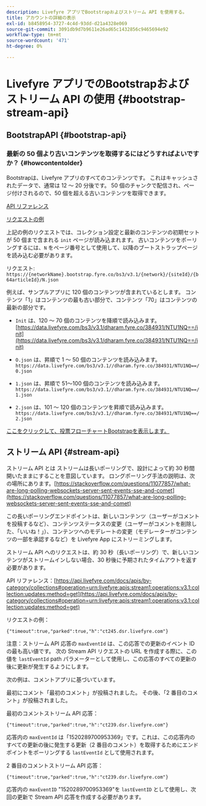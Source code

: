 ```yaml
---
description: Livefyre アプリでBootstrapおよびストリーム API を使用する。
title: アカウントの詳細の表示
exl-id: b8458954-3727-4c4d-93dd-d21a4328e069
source-git-commit: 3091db9d7b9611e26ad65c1432856c9465694e92
workflow-type: tm+mt
source-wordcount: '471'
ht-degree: 0%

---
```


# Livefyre アプリでのBootstrapおよびストリーム API の使用 {#bootstrap-stream-api}

## BootstrapAPI {#bootstrap-api}

### 最新の 50 個より古いコンテンツを取得するにはどうすればよいですか？ {#howcontentolder}

Bootstrapは、Livefyre アプリのすべてのコンテンツです。 これはキャッシュされたデータで、通常は 12 ～ 20 分後です。 50 個のチャンクで配信され、ページ付けされるので、50 個を超える古いコンテンツを取得できます。

[API リファレンス](https://api.livefyre.com/docs/apis/by-category/collections#operation=urn:livefyre:apis:bootstrap:operations:bs3:v3.1:network:site:article:init:method=get)

[リクエストの例](https://data.livefyre.com/bs3/v3.1/dharam.fyre.co/384931/NTU1NQ==/init)

上記の例のリクエストでは、コレクション設定と最新のコンテンツの初期セットが 50 個まで含まれる `init` ページが読み込まれます。 古いコンテンツをポーリングするには、`N` をページ番号として使用して、以降のブートストラップページを読み込む必要があります。

リクエスト: `https://{networkName}.bootstrap.fyre.co/bs3/v3.1/{network}/{siteId}/{b64articleId}/N.json`

例えば、サンプルアプリに 120 個のコンテンツが含まれているとします。 コンテンツ「1」はコンテンツの最も古い部分で、コンテンツ「70」はコンテンツの最新の部分です。

* `Init` は、120 ～ 70 個のコンテンツを降順で読み込みます。 [https://data.livefyre.com/bs3/v3.1/dharam.fyre.co/384931/NTU1NQ==/init](https://data.livefyre.com/bs3/v3.1/dharam.fyre.co/384931/NTU1NQ==/init)

* `O.json` は、昇順で 1 ～ 50 個のコンテンツを読み込みます。  `https://data.livefyre.com/bs3/v3.1//dharam.fyre.co/384931/NTU1NQ==/0.json`
* `1.json` は、昇順で 51～100 個のコンテンツを読み込みます。  `https://data.livefyre.com/bs3/v3.1//dharam.fyre.co/384931/NTU1NQ==/1.json`
* `2.json` は、101 ～ 120 個のコンテンツを昇順で読み込みます。`https://data.livefyre.com/bs3/v3.1//dharam.fyre.co/384931/NTU1NQ==/2.json`

[ここをクリックして、投票フローチャートBootstrapを表示します。](https://marketing-resource-help.s3.amazonaws.com/resources/help/en_US/livefyre/bootstrap-poll-flowchart.pdf)

## ストリーム API {#stream-api}

ストリーム API とは
ストリームは長いポーリングで、設計によって約 30 秒間開いたままにすることを意図しています。 ロングポーリング手法の説明は、次の場所にあります。[https://stackoverflow.com/questions/11077857/what-are-long-polling-websockets-server-sent-events-sse-and-comet](https://stackoverflow.com/questions/11077857/what-are-long-polling-websockets-server-sent-events-sse-and-comet)

この長いポーリングエンドポイントは、新しいコンテンツ（ユーザーがコメントを投稿するなど）、コンテンツステータスの変更（ユーザーがコメントを削除した、「いいね！」）、コンテンツへのモデレートの変更（モデレーターがコンテンツの一部を承認するなど）を Livefyre App にストリーミングします。

ストリーム API へのリクエストは、約 30 秒（長いポーリング）で、新しいコンテンツがストリームインしない場合、30 秒後に予期されたタイムアウトを返す必要があります。

API リファレンス：[https://api.livefyre.com/docs/apis/by-category/collections#operation=urn:livefyre:apis:stream1:operations:v3.1:collection:updates:method=get](https://api.livefyre.com/docs/apis/by-category/collections#operation=urn:livefyre:apis:stream1:operations:v3.1:collection:updates:method=get)

リクエストの例：

`{"timeout":true,"parked":true,"h":"ct245.dsr.livefyre.com"}`

注意：ストリーム API 応答の `maxEventId` は、この応答での更新のイベント ID の最も高い値です。 次の Stream API リクエストの URL を作成する際に、この値を `lastEventId` path パラメーターとして使用し、この応答のすべての更新の後に更新が発生するようにします。

次の例は、コメントアプリに基づいています。

最初にコメント「最初のコメント」が投稿されました。 その後、「2 番目のコメント」が投稿されました。

最初のコメントストリーム API 応答：

`{"timeout":true,"parked":true,"h":"ct239.dsr.livefyre.com"}`

応答内の `maxEventId` は「1520289700953369」です。これは、この応答内のすべての更新の後に発生する更新（2 番目のコメント）を取得するためにエンドポイントをポーリングする `lastEventId` として使用されます。

2 番目のコメントストリーム API 応答：

`{"timeout":true,"parked":true,"h":"ct239.dsr.livefyre.com"}`

応答内の `maxEventID` &quot;1520289700953369&quot;を `lastEventID` として使用し、次回の更新で Stream API 応答を作成する必要があります。
